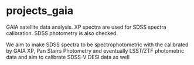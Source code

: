 # projects_gaia
GAIA satellite data analysis.  XP spectra are used for SDSS spectra calibration.
SDSS photometry is also checked.   

We aim to make SDSS spectra to be spectrophotometric with the calibrated by GAIA XP, Pan Starrs Photometry and eventually LSST/ZTF photometric data and aim to calibrate SDSS-V DESI data as well

